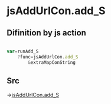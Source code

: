 # jsAddUrlCon.add_S

## Difinition by js action

```js.js

var=runAdd_S
	?func=jsAddUrlCon.add_S
		&extraMapConString
```

## Src

->[jsAddUrlCon.add_S](https://github.com/puutaro/CommandClick/blob/master/app/src/main/java/com/puutaro/commandclick/fragment_lib/terminal_fragment/js_interface/toolbar/JsAddUrlCon.kt#L23)


